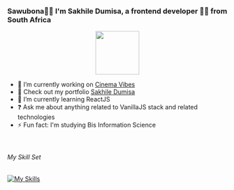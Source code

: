 
### Sawubona🧑🏽 I'm Sakhile Dumisa, a frontend developer 👨‍💻 from South Africa 
  

<div align="center">
<img src="https://raw.githubusercontent.com/dumisa-sakhile/Rest-Country-Api/9a99d1298868cc05532478c2f9d5076079afa6fa/images/owner.svg" align="center" height="" width="100" />
</div> 
  


- 🔭 I’m currently working on [Cinema Vibes](https://cinema-vibes.vercel.app)
- 🔭 Check out my portfolio [Sakhile Dumisa](https://sakhile-dumisa.vercel.app)  
- 🌱 I’m currently learning ReactJS  
- ❓ Ask me about anything related to VanillaJS stack and related technologies  
- ⚡ Fun fact: I'm studying Bis Information Science  
  

<br/>  

###### My Skill Set  
[![My Skills](https://skillicons.dev/icons?i=html,css,js,nodejs,express,react,tailwind,sass,mongodb,supabase,ai,vite)](https://skillicons.dev)

###
<!--<br/>  

<div align="center">
<img src="https://komarev.com/ghpvc/?username=dumisa-sakhile&&style=flat-square" align="center" />
</div>  
  

<br/>  
-->
